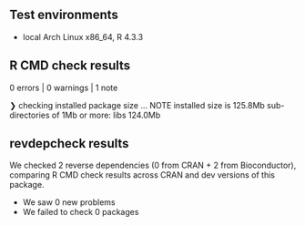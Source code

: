 ## Test environments
* local Arch Linux x86_64, R 4.3.3

## R CMD check results
0 errors  | 0 warnings  | 1 note 

❯ checking installed package size ... NOTE
    installed size is 125.8Mb
    sub-directories of 1Mb or more:
      libs  124.0Mb

## revdepcheck results

We checked 2 reverse dependencies (0 from CRAN + 2 from Bioconductor), comparing R CMD check results across CRAN and dev versions of this package.

 * We saw 0 new problems
 * We failed to check 0 packages
